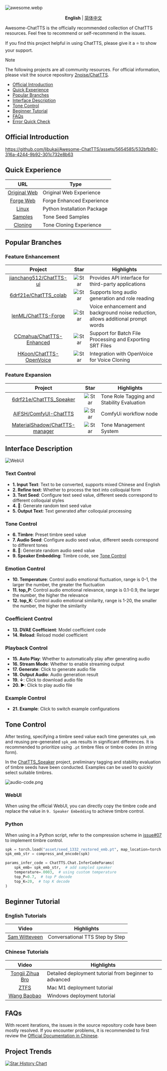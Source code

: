 ![awesome.webp](readme/awesome.webp)

<div align="center">

**English** | [简体中文](./README-CN)

</div>

Awesome-ChatTTS is the officially recommended collection of ChatTTS resources. Feel free to recommend or self-recommend in the issues.

If you find this project helpful in using ChatTTS, please give it a ⭐️ to show your support.

> [!NOTE]
> The following projects are all community resources. For official information, please visit the source repository [2noise/ChatTTS](https://github.com/2noise/ChatTTS).

* [Official Introduction](#official-introduction)
* [Quick Experience](#quick-experience)
* [Popular Branches](#popular-branches)
* [Interface Description](#interface-description)
* [Tone Control](#tone-control)
* [Beginner Tutorial](#beginner-tutorial)
* [FAQs](#faqs)
* [Error Quick Check](#error-quick-check)

## Official Introduction

https://github.com/libukai/Awesome-ChatTTS/assets/5654585/532bfb80-316a-4244-9b92-301c732e8b63

## Quick Experience

|                             URL                             | Type                        |
| :---------------------------------------------------------: | --------------------------- |
|           [ Original Web](https://chattts.com/#Demo)           | Original Web Experience     |
| [Forge Web](https://huggingface.co/spaces/lenML/ChatTTS-Forge) | Forge Enhanced Experience   |
|           [Linux](https://pypi.org/project/ChatTTS/)           | Python Installation Package |
|              [Samples](http://ttslist.aiqbh.com/)              | Tone Seed Samples           |
|          [Cloning](http://region-9.autodl.pro:41137/)          | Tone Cloning Experience     |

## Popular Branches

### Feature Enhancement

|                               Project                               |                                Star                                | Highlights                                                                       |
| :------------------------------------------------------------------: | :-----------------------------------------------------------------: | -------------------------------------------------------------------------------- |
|  [jianchang512/ChatTTS-ui](https://github.com/jianchang512/ChatTTS-ui)  | ![Star](https://img.shields.io/github/stars/jianchang512/ChatTTS-ui) | Provides API interface for third-party applications                              |
|    [6drf21e/ChatTTS_colab](https://github.com/6drf21e/ChatTTS_colab)    |  ![Star](https://img.shields.io/github/stars/6drf21e/ChatTTS_colab)  | Supports long audio generation and role reading                                  |
|      [lenML/ChatTTS-Forge](https://github.com/lenML/ChatTTS-Forge)      |   ![Star](https://img.shields.io/github/stars/lenML/ChatTTS-Forge)   | Voice enhancement and background noise reduction, allows additional prompt words |
| [CCmahua/ChatTTS-Enhanced](https://github.com/CCmahua/ChatTTS-Enhanced) | ![Star](https://img.shields.io/github/stars/CCmahua/ChatTTS-Enhanced) | Support for Batch File Processing and Exporting SRT Files                        |
|  [HKoon/ChatTTS-OpenVoice](https://github.com/HKoon/ChatTTS-OpenVoice)  | ![Star](https://img.shields.io/github/stars/HKoon/ChatTTS-OpenVoice) | Integration with OpenVoice for Voice Cloning                                     |

### Feature Expansion

|                                     Project                                     |                                   Star                                   | Highlights                                 |
| :------------------------------------------------------------------------------: | :-----------------------------------------------------------------------: | ------------------------------------------ |
|        [6drf21e/ChatTTS_Speaker](https://github.com/6drf21e/ChatTTS_Speaker)        |    ![Star](https://img.shields.io/github/stars/6drf21e/ChatTTS_Speaker)    | Tone Role Tagging and Stability Evaluation |
|          [AIFSH/ComfyUI-ChatTTS](https://github.com/AIFSH/ComfyUI-ChatTTS)          |     ![Star](https://img.shields.io/github/stars/AIFSH/ComfyUI-ChatTTS)     | ComfyUi workflow node                      |
| [MaterialShadow/ChatTTS-manager](https://github.com/MaterialShadow/ChatTTS-manager) | ![Star](https://img.shields.io/github/stars/MaterialShadow/ChatTTS-manager) | Tone Management System                     |

## Interface Description

![WebUI](readme/WebUI-CN.png)

### Text Control

* **1. Input Text**: Text to be converted, supports mixed Chinese and English
* **2. Refine text**: Whether to process the text into colloquial form
* **3. Text Seed**: Configure text seed value, different seeds correspond to different colloquial styles
* **4. 🎲**: Generate random text seed value
* **5. Output Text**: Text generated after colloquial processing

### Tone Control

* **6. Timbre**: Preset timbre seed value
* **7. Audio Seed**: Configure audio seed value, different seeds correspond to different tones
* **8. 🎲**: Generate random audio seed value
* **9. Speaker Embedding**: Timbre code, see [Tone Control](#tone-control)

### Emotion Control

* **10. Temperature**: Control audio emotional fluctuation, range is 0-1, the larger the number, the greater the fluctuation
* **11. top_P**: Control audio emotional relevance, range is 0.1-0.9, the larger the number, the higher the relevance
* **12. top_K**: Control audio emotional similarity, range is 1-20, the smaller the number, the higher the similarity

### Coefficient Control

* **13. DVAE Coefficient**: Model coefficient code
* **14. Reload**: Reload model coefficient

### Playback Control

* **15. Auto Play**: Whether to automatically play after generating audio
* **16. Stream Mode**: Whether to enable streaming output
* **17. Generate**: Click to generate audio file
* **18. Output Audio**: Audio generation result
* **19. ↓**: Click to download audio file
* **20. ▶️**: Click to play audio file

### Example Control

* **21. Example**: Click to switch example configurations

## Tone Control

After testing, specifying a timbre seed value each time generates `spk_emb` and reusing pre-generated `spk_emb` results in significant differences. It is recommended to prioritize using `.pt` timbre files or timbre codes (in string form).

In the [ChatTTS_Speaker](https://huggingface.co/spaces/taa/ChatTTS_Speaker) project, preliminary tagging and stability evaluation of timbre seeds have been conducted. Examples can be used to quickly select suitable timbres.

![audio-code.png](readme/audio-code.png)

### WebUI

When using the official WebUI, you can directly copy the timbre code and replace the value in `9. Speaker Embedding` to achieve timbre control.

### Python

When using in a Python script, refer to the compression scheme in [issue#07](https://github.com/6drf21e/ChatTTS_Speaker/issues/7) to implement timbre control.

``` python
spk = torch.load("asset/seed_1332_restored_emb.pt", map_location=torch.device('cpu')).detach()
spk_emb_str = compress_and_encode(spk)

params_infer_code = ChatTTS.Chat.InferCodeParams(
    spk_emb= spk_emb_str,  # add sampled speaker
    temperature=.0003,  # using custom temperature
    top_P=0.7,  # top P decode
    top_K=20,  # top K decode
)
```

## Beginner Tutorial

### English Tutorials

|                                                                    Video                                                                     | Highlights            |
|:-----------------------------------------------------------------------------------------------------------------------------------------:|----------------------|
|                     [Sam Witteveen](https://www.youtube.com/watch?v=L4klnZ5Lox8)                      | Conversational TTS Step by Step         |

### Chinese Tutorials

|                                                                    Video                                                                     | Highlights            |
|:-----------------------------------------------------------------------------------------------------------------------------------------:|----------------------|
|                     [Tongji Zihua Bro](https://www.bilibili.com/video/BV1Ui421v7JU/?vd_source=b958002f14b88fc59432b810e4448b72)                      | Detailed deployment tutorial from beginner to advanced |
|                      [ZTFS](https://www.bilibili.com/video/BV1nZ421p74z/?vd_source=6773fc664ee1e277b8a2290d66ebb7a3)                      | Mac M1 deployment tutorial   |
| [Wang Baobao](https://www.bilibili.com/video/BV1Ji421U74a/?spm_id_from=333.337.search-card.all.click&vd_source=6773fc664ee1e277b8a2290d66ebb7a3) | Windows deployment tutorial  |



## FAQs

With recent iterations, the issues in the source repository code have been mostly resolved. If you encounter problems, it is recommended to first review the [Official Documentation in Chinese](https://github.com/2noise/ChatTTS/blob/main/docs/cn/README.md). 

## Project Trends

[![Star History Chart](https://api.star-history.com/svg?repos=libukai/Awesome-ChatTTS&type=Date)](https://star-history.com/#libukai/Awesome-ChatTTS&Date)
